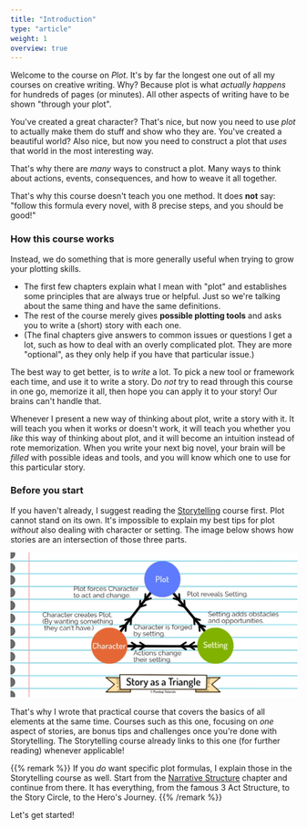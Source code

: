 ```yaml
---
title: "Introduction"
type: "article"
weight: 1
overview: true
---
```


Welcome to the course on _Plot_. It's by far the longest one out of all my courses on creative writing. Why? Because plot is what _actually happens_ for hundreds of pages (or minutes). All other aspects of writing have to be shown "through your plot". 

You've created a great character? That's nice, but now you need to use _plot_ to actually make them do stuff and show who they are. You've created a beautiful world? Also nice, but now you need to construct a plot that _uses_ that world in the most interesting way.

That's why there are _many_ ways to construct a plot. Many ways to think about actions, events, consequences, and how to weave it all together.

That's why this course doesn't teach you one method. It does **not** say: "follow this formula every novel, with 8 precise steps, and you should be good!"

### How this course works

Instead, we do something that is more generally useful when trying to grow your plotting skills.

* The first few chapters explain what I mean with "plot" and establishes some principles that are always true or helpful. Just so we're talking about the same thing and have the same definitions.
* The rest of the course merely gives **possible plotting tools** and asks you to write a (short) story with each one.
* (The final chapters give answers to common issues or questions I get a lot, such as how to deal with an overly complicated plot. They are more "optional", as they only help if you have that particular issue.)

The best way to get better, is to _write_ a lot. To pick a new tool or framework each time, and use it to write a story. Do _not_ try to read through this course in one go, memorize it all, then hope you can apply it to your story! Our brains can't handle that.

Whenever I present a new way of thinking about plot, write a story with it. It will teach you when it works or doesn't work, it will teach you whether you _like_ this way of thinking about plot, and it will become an intuition instead of rote memorization. When you write your next big novel, your brain will be _filled_ with possible ideas and tools, and you will know which one to use for this particular story.

### Before you start

If you haven't already, I suggest reading the [Storytelling](../../storytelling/) course first. Plot cannot stand on its own. It's impossible to explain my best tips for plot _without_ also dealing with character or setting. The image below shows how stories are an intersection of those three parts.

![Visualization of the three elements of storytelling: Plot, Character and Setting](three_elements_of_story.webp)

That's why I wrote that practical course that covers the basics of all elements at the same time. Courses such as this one, focusing on _one_ aspect of stories, are bonus tips and challenges once you're done with Storytelling. The Storytelling course already links to this one (for further reading) whenever applicable!

{{% remark %}}
If you _do_ want specific plot formulas, I explain those in the Storytelling course as well. Start from the [Narrative Structure](../../storytelling/narrative-structure/) chapter and continue from there. It has everything, from the famous 3 Act Structure, to the Story Circle, to the Hero's Journey.
{{% /remark %}}

Let's get started!